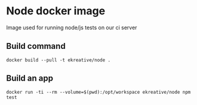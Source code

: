 # Node docker image

Image used for running node/js tests on our ci server

## Build command

    docker build --pull -t ekreative/node .

## Build an app

    docker run -ti --rm --volume=$(pwd):/opt/workspace ekreative/node npm test
